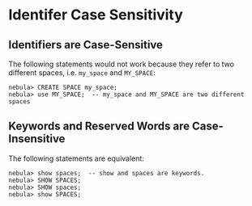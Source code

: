 # Identifer Case Sensitivity

## Identifiers are Case-Sensitive

The following statements would not work because they refer to two different spaces, i.e. `my_space` and `MY_SPACE`:

```ngql
nebula> CREATE SPACE my_space;
nebula> use MY_SPACE;  -- my_space and MY_SPACE are two different spaces
```

## Keywords and Reserved Words are Case-Insensitive

The following statements are equivalent:

```ngql
nebula> show spaces;  -- show and spaces are keywords.
nebula> SHOW SPACES;
nebula> SHOW spaces;
nebula> show SPACES;
```
